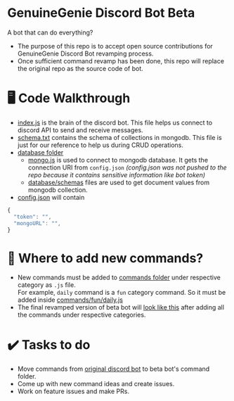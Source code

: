 # GenuineGenie Discord Bot Beta

A bot that can do everything?   
+ The purpose of this repo is to accept open source contributions for GenuineGenie Discord Bot revamping process. 
+ Once sufficient command revamp has been done, this repo will replace the original repo as the source code of bot. 

# 🖥️ Code Walkthrough 

+ [index.js](index.js) is the brain of the discord bot. This file helps us connect to discord API to send and receive messages. 
+ [schema.txt](schema.txt) contains the schema of collections in mongodb. This file is just for our reference to help us during CRUD operations. 
+ [database folder](database) 
  + [mongo.js](database/mongo.js) is used to connect to mongodb database. It gets the connection URI from `config.json` *(config.json was not pushed to the repo because it contains sensitive information like bot token)*
  + [database/schemas](database/schemas) files are used to get document values from mongodb collection. 
+ [config.json]() will contain

```js
{
  "token": "",   
  "mongoURL": "",   
}
```

# 🤔 Where to add new commands?

+ New commands must be added to [commands folder](commands) under respective category as `.js` file.   
  For example, `daily` command is a `fun` category command. So it must be added inside [commands/fun/daily.js](commands/fun/daily.js) 
+ The final revamped version of beta bot will [look like this](https://github.com/ssncodingclub/discord-bot-GenuineGenie/tree/main/commands/commands) after adding all the commands under respective categories. 


# ✔️ Tasks to do

+ Move commands from [original discord bot](https://github.com/ssncodingclub/discord-bot-GenuineGenie/tree/main/commands) to beta bot's command folder. 
+ Come up with new command ideas and create issues. 
+ Work on feature issues and make PRs.
